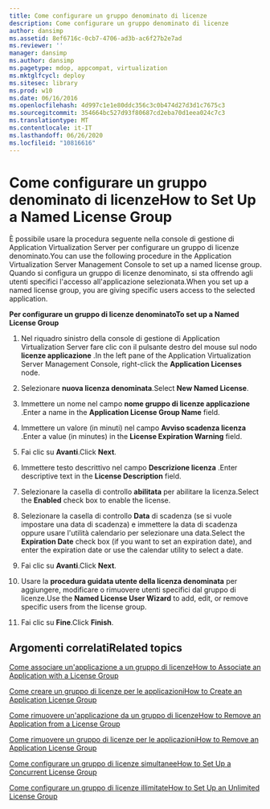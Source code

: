 ```yaml
---
title: Come configurare un gruppo denominato di licenze
description: Come configurare un gruppo denominato di licenze
author: dansimp
ms.assetid: 8ef6716c-0cb7-4706-ad3b-ac6f27b2e7ad
ms.reviewer: ''
manager: dansimp
ms.author: dansimp
ms.pagetype: mdop, appcompat, virtualization
ms.mktglfcycl: deploy
ms.sitesec: library
ms.prod: w10
ms.date: 06/16/2016
ms.openlocfilehash: 4d997c1e1e80ddc356c3c0b474d27d3d1c7675c3
ms.sourcegitcommit: 354664bc527d93f80687cd2eba70d1eea024c7c3
ms.translationtype: MT
ms.contentlocale: it-IT
ms.lasthandoff: 06/26/2020
ms.locfileid: "10816616"
---
```

# <span data-ttu-id="ee7eb-103">Come configurare un gruppo denominato di licenze</span><span class="sxs-lookup"><span data-stu-id="ee7eb-103">How to Set Up a Named License Group</span></span>


<span data-ttu-id="ee7eb-104">È possibile usare la procedura seguente nella console di gestione di Application Virtualization Server per configurare un gruppo di licenze denominato.</span><span class="sxs-lookup"><span data-stu-id="ee7eb-104">You can use the following procedure in the Application Virtualization Server Management Console to set up a named license group.</span></span> <span data-ttu-id="ee7eb-105">Quando si configura un gruppo di licenze denominato, si sta offrendo agli utenti specifici l'accesso all'applicazione selezionata.</span><span class="sxs-lookup"><span data-stu-id="ee7eb-105">When you set up a named license group, you are giving specific users access to the selected application.</span></span>

**<span data-ttu-id="ee7eb-106">Per configurare un gruppo di licenze denominato</span><span class="sxs-lookup"><span data-stu-id="ee7eb-106">To set up a Named License Group</span></span>**

1.  <span data-ttu-id="ee7eb-107">Nel riquadro sinistro della console di gestione di Application Virtualization Server fare clic con il pulsante destro del mouse sul nodo **licenze applicazione** .</span><span class="sxs-lookup"><span data-stu-id="ee7eb-107">In the left pane of the Application Virtualization Server Management Console, right-click the **Application Licenses** node.</span></span>

2.  <span data-ttu-id="ee7eb-108">Selezionare **nuova licenza denominata**.</span><span class="sxs-lookup"><span data-stu-id="ee7eb-108">Select **New Named License**.</span></span>

3.  <span data-ttu-id="ee7eb-109">Immettere un nome nel campo **nome gruppo di licenze applicazione** .</span><span class="sxs-lookup"><span data-stu-id="ee7eb-109">Enter a name in the **Application License Group Name** field.</span></span>

4.  <span data-ttu-id="ee7eb-110">Immettere un valore (in minuti) nel campo **Avviso scadenza licenza** .</span><span class="sxs-lookup"><span data-stu-id="ee7eb-110">Enter a value (in minutes) in the **License Expiration Warning** field.</span></span>

5.  <span data-ttu-id="ee7eb-111">Fai clic su **Avanti**.</span><span class="sxs-lookup"><span data-stu-id="ee7eb-111">Click **Next**.</span></span>

6.  <span data-ttu-id="ee7eb-112">Immettere testo descrittivo nel campo **Descrizione licenza** .</span><span class="sxs-lookup"><span data-stu-id="ee7eb-112">Enter descriptive text in the **License Description** field.</span></span>

7.  <span data-ttu-id="ee7eb-113">Selezionare la casella di controllo **abilitata** per abilitare la licenza.</span><span class="sxs-lookup"><span data-stu-id="ee7eb-113">Select the **Enabled** check box to enable the license.</span></span>

8.  <span data-ttu-id="ee7eb-114">Selezionare la casella di controllo **Data** di scadenza (se si vuole impostare una data di scadenza) e immettere la data di scadenza oppure usare l'utilità calendario per selezionare una data.</span><span class="sxs-lookup"><span data-stu-id="ee7eb-114">Select the **Expiration Date** check box (if you want to set an expiration date), and enter the expiration date or use the calendar utility to select a date.</span></span>

9.  <span data-ttu-id="ee7eb-115">Fai clic su **Avanti**.</span><span class="sxs-lookup"><span data-stu-id="ee7eb-115">Click **Next**.</span></span>

10. <span data-ttu-id="ee7eb-116">Usare la **procedura guidata utente della licenza denominata** per aggiungere, modificare o rimuovere utenti specifici dal gruppo di licenze.</span><span class="sxs-lookup"><span data-stu-id="ee7eb-116">Use the **Named License User Wizard** to add, edit, or remove specific users from the license group.</span></span>

11. <span data-ttu-id="ee7eb-117">Fai clic su **Fine**.</span><span class="sxs-lookup"><span data-stu-id="ee7eb-117">Click **Finish**.</span></span>

## <span data-ttu-id="ee7eb-118">Argomenti correlati</span><span class="sxs-lookup"><span data-stu-id="ee7eb-118">Related topics</span></span>


[<span data-ttu-id="ee7eb-119">Come associare un'applicazione a un gruppo di licenze</span><span class="sxs-lookup"><span data-stu-id="ee7eb-119">How to Associate an Application with a License Group</span></span>](how-to-associate-an-application-with-a-license-group.md)

[<span data-ttu-id="ee7eb-120">Come creare un gruppo di licenze per le applicazioni</span><span class="sxs-lookup"><span data-stu-id="ee7eb-120">How to Create an Application License Group</span></span>](how-to-create-an-application-license-group.md)

[<span data-ttu-id="ee7eb-121">Come rimuovere un'applicazione da un gruppo di licenze</span><span class="sxs-lookup"><span data-stu-id="ee7eb-121">How to Remove an Application from a License Group</span></span>](how-to-remove-an-application-from-a-license-group.md)

[<span data-ttu-id="ee7eb-122">Come rimuovere un gruppo di licenze per le applicazioni</span><span class="sxs-lookup"><span data-stu-id="ee7eb-122">How to Remove an Application License Group</span></span>](how-to-remove-an-application-license-group.md)

[<span data-ttu-id="ee7eb-123">Come configurare un gruppo di licenze simultanee</span><span class="sxs-lookup"><span data-stu-id="ee7eb-123">How to Set Up a Concurrent License Group</span></span>](how-to-set-up-a-concurrent-license-group.md)

[<span data-ttu-id="ee7eb-124">Come configurare un gruppo di licenze illimitate</span><span class="sxs-lookup"><span data-stu-id="ee7eb-124">How to Set Up an Unlimited License Group</span></span>](how-to-set-up-an-unlimited-license-group.md)

 

 





